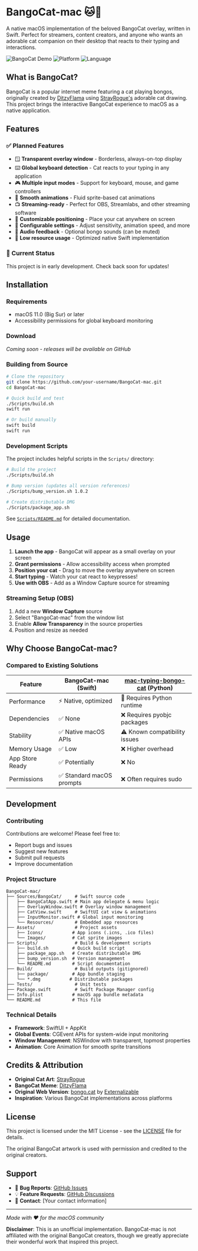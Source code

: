 # BangoCat-mac 🐱🥁

A native macOS implementation of the beloved BangoCat overlay, written in Swift. Perfect for streamers, content creators, and anyone who wants an adorable cat companion on their desktop that reacts to their typing and interactions.

![BangoCat Demo](https://img.shields.io/badge/Status-In%20Development-yellow) ![Platform](https://img.shields.io/badge/Platform-macOS-blue) ![Language](https://img.shields.io/badge/Language-Swift-orange)

## What is BangoCat?

BangoCat is a popular internet meme featuring a cat playing bongos, originally created by [DitzyFlama](https://twitter.com/DitzyFlama) using [StrayRogue's](https://twitter.com/StrayRogue) adorable cat drawing. This project brings the interactive BangoCat experience to macOS as a native application.

## Features

### ✅ Planned Features
- 🪟 **Transparent overlay window** - Borderless, always-on-top display
- ⌨️ **Global keyboard detection** - Cat reacts to your typing in any application
- 🎮 **Multiple input modes** - Support for keyboard, mouse, and game controllers
- 🎨 **Smooth animations** - Fluid sprite-based cat animations
- 📺 **Streaming-ready** - Perfect for OBS, Streamlabs, and other streaming software
- 🎯 **Customizable positioning** - Place your cat anywhere on screen
- 🔧 **Configurable settings** - Adjust sensitivity, animation speed, and more
- 🎵 **Audio feedback** - Optional bongo sounds (can be muted)
- 💾 **Low resource usage** - Optimized native Swift implementation

### 🚧 Current Status
This project is in early development. Check back soon for updates!

## Installation

### Requirements
- macOS 11.0 (Big Sur) or later
- Accessibility permissions for global keyboard monitoring

### Download
*Coming soon - releases will be available on GitHub*

### Building from Source
```bash
# Clone the repository
git clone https://github.com/your-username/BangoCat-mac.git
cd BangoCat-mac

# Quick build and test
./Scripts/build.sh
swift run

# Or build manually
swift build
swift run
```

### Development Scripts
The project includes helpful scripts in the `Scripts/` directory:

```bash
# Build the project
./Scripts/build.sh

# Bump version (updates all version references)
./Scripts/bump_version.sh 1.0.2

# Create distributable DMG
./Scripts/package_app.sh
```

See [`Scripts/README.md`](Scripts/README.md) for detailed documentation.

## Usage

1. **Launch the app** - BangoCat will appear as a small overlay on your screen
2. **Grant permissions** - Allow accessibility access when prompted
3. **Position your cat** - Drag to move the overlay anywhere on screen
4. **Start typing** - Watch your cat react to keypresses!
5. **Use with OBS** - Add as a Window Capture source for streaming

### Streaming Setup (OBS)
1. Add a new **Window Capture** source
2. Select "BangoCat-mac" from the window list
3. Enable **Allow Transparency** in the source properties
4. Position and resize as needed

## Why Choose BangoCat-mac?

### Compared to Existing Solutions

| Feature | BangoCat-mac (Swift) | [mac-typing-bongo-cat](https://github.com/111116/mac-typing-bongo-cat) (Python) |
|---------|---------------------|---------------------------------------------------------------------------------|
| Performance | ⚡ Native, optimized | 🐌 Requires Python runtime |
| Dependencies | ✅ None | ❌ Requires pyobjc packages |
| Stability | ✅ Native macOS APIs | ⚠️ Known compatibility issues |
| Memory Usage | ✅ Low | ❌ Higher overhead |
| App Store Ready | ✅ Potentially | ❌ No |
| Permissions | ✅ Standard macOS prompts | ❌ Often requires sudo |

## Development

### Contributing
Contributions are welcome! Please feel free to:
- Report bugs and issues
- Suggest new features
- Submit pull requests
- Improve documentation

### Project Structure
```
BangoCat-mac/
├── Sources/BangoCat/     # Swift source code
│   ├── BangoCatApp.swift # Main app delegate & menu logic
│   ├── OverlayWindow.swift # Overlay window management
│   ├── CatView.swift     # SwiftUI cat view & animations
│   ├── InputMonitor.swift # Global input monitoring
│   └── Resources/        # Embedded app resources
├── Assets/               # Project assets
│   ├── Icons/           # App icons (.icns, .ico files)
│   └── Images/          # Cat sprite images
├── Scripts/              # Build & development scripts
│   ├── build.sh         # Quick build script
│   ├── package_app.sh   # Create distributable DMG
│   ├── bump_version.sh  # Version management
│   └── README.md        # Script documentation
├── Build/                # Build outputs (gitignored)
│   ├── package/         # App bundle staging
│   └── *.dmg           # Distributable packages
├── Tests/                # Unit tests
├── Package.swift         # Swift Package Manager config
├── Info.plist           # macOS app bundle metadata
└── README.md            # This file
```

### Technical Details
- **Framework**: SwiftUI + AppKit
- **Global Events**: CGEvent APIs for system-wide input monitoring
- **Window Management**: NSWindow with transparent, topmost properties
- **Animation**: Core Animation for smooth sprite transitions

## Credits & Attribution

- **Original Cat Art**: [StrayRogue](https://twitter.com/StrayRogue)
- **BangoCat Meme**: [DitzyFlama](https://twitter.com/DitzyFlama)
- **Original Web Version**: [bongo.cat](https://bongo.cat) by [Externalizable](https://github.com/Externalizable)
- **Inspiration**: Various BangoCat implementations across platforms

## License

This project is licensed under the MIT License - see the [LICENSE](LICENSE) file for details.

The original BangoCat artwork is used with permission and credited to the original creators.

## Support

- 🐛 **Bug Reports**: [GitHub Issues](https://github.com/your-username/BangoCat-mac/issues)
- 💡 **Feature Requests**: [GitHub Discussions](https://github.com/your-username/BangoCat-mac/discussions)
- 📧 **Contact**: [Your contact information]

---

*Made with ❤️ for the macOS community*

**Disclaimer**: This is an unofficial implementation. BangoCat-mac is not affiliated with the original BangoCat creators, though we greatly appreciate their wonderful work that inspired this project.

